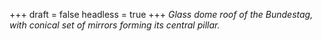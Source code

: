 
+++
draft = false
headless = true
+++
_Glass dome roof of the Bundestag, with conical set of mirrors forming its central pillar._
